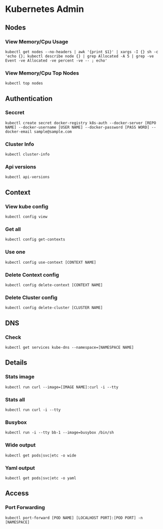 # Kubernetes Admin

## Nodes

### View Memory/Cpu Usage
```
kubectl get nodes --no-headers | awk '{print $1}' | xargs -I {} sh -c 'echo {}; kubectl describe node {} | grep Allocated -A 5 | grep -ve Event -ve Allocated -ve percent -ve -- ; echo'
```
### View Memory/Cpu Top Nodes
```
kubectl top nodes
```

## Authentication

### Seccret
```
kubectl create secret docker-registry k8s-auth --docker-server [REPO NAME] --docker-username [USER NAME] --docker-password [PASS WORD] --docker-email sample@sample.com
```
### Cluster Info
```
kubectl cluster-info
```
### Api versions
```
kubectl api-versions
```

## Context
### View kube config
```
kubectl config view
```
### Get all
```
kubectl config get-contexts
```
### Use one
```
kubectl config use-context [CONTEXT NAME]
```
### Delete Context config
```
kubectl config delete-context [CONTEXT NAME]
```
### Delete Cluster config
```
kubectl config delete-cluster [CLUSTER NAME]
```

## DNS
### Check
```
kubectl get services kube-dns --namespace=[NAMESPACE NAME]
```

## Details
### Stats image
```
kubectl run curl --image=[IMAGE NAME]:curl -i --tty
```
### Stats all
```
kubectl run curl -i --tty
```
### Busybox
```
kubectl run -i --tty bb-1 --image=busybox /bin/sh
```
### Wide output
```
kubectl get pods|svc|etc -o wide
```
### Yaml output
```
kubectl get pods|svc|etc -o yaml
```

## Access
### Port Forwarding
```
kubectl port-forward [POD NAME] [LOCALHOST PORT]:[POD PORT] -n [NAMESPACE]
```
